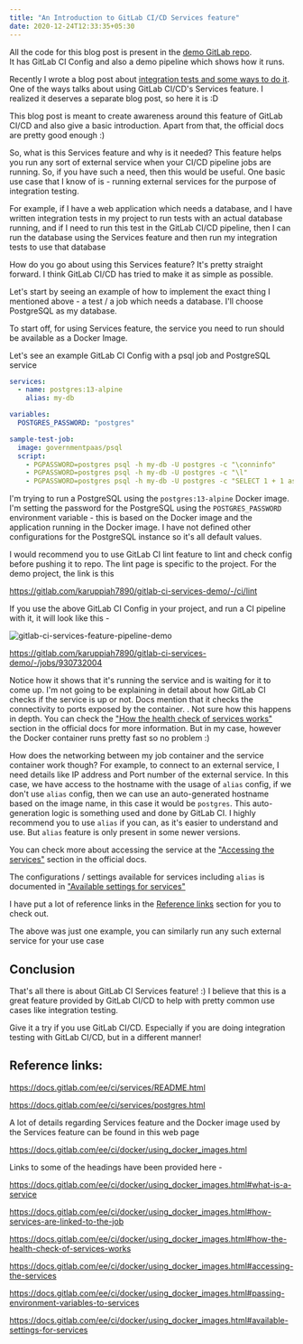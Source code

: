 ```yaml
---
title: "An Introduction to GitLab CI/CD Services feature"
date: 2020-12-24T12:33:35+05:30
---
```


All the code for this blog post is present in the
[demo GitLab repo](https://gitlab.com/karuppiah7890/gitlab-ci-services-demo).  
It has GitLab CI Config and also a demo pipeline which shows how it runs.

Recently I wrote a blog post about
[integration tests and some ways to do it](https://karuppiah7890.github.io/blog/posts/testcontainers-part-1-an-introduction-to-a-new-way-of-integration-testing/). One of the ways talks about using GitLab CI/CD's Services feature. I
realized it deserves a separate blog post, so here it is :D

This blog post is meant to create awareness around this feature of GitLab CI/CD
and also give a basic introduction. Apart from that, the official docs are
pretty good enough :)

So, what is this Services feature and why is it needed? This feature helps you
run any sort of external service when your CI/CD pipeline jobs are running. So,
if you have such a need, then this would be useful. One basic use case that I
know of is - running external services for the purpose of integration testing.

For example, if I have a web application which needs a database, and I have
written integration tests in my project to run tests with an actual database
running, and if I need to run this test in the GitLab CI/CD pipeline, then I
can run the database using the Services feature and then run my integration
tests to use that database

How do you go about using this Services feature? It's pretty straight forward.
I think GitLab CI/CD has tried to make it as simple as possible.

Let's start by seeing an example of how to implement the exact thing I mentioned
above - a test / a job which needs a database. I'll choose PostgreSQL as my
database.

To start off, for using Services feature, the service you need to run should be
available as a Docker Image.

Let's see an example GitLab CI Config with a psql job and PostgreSQL service

```yaml
services:
  - name: postgres:13-alpine
    alias: my-db

variables:
  POSTGRES_PASSWORD: "postgres"

sample-test-job:
  image: governmentpaas/psql
  script:
    - PGPASSWORD=postgres psql -h my-db -U postgres -c "\conninfo"
    - PGPASSWORD=postgres psql -h my-db -U postgres -c "\l"
    - PGPASSWORD=postgres psql -h my-db -U postgres -c "SELECT 1 + 1 as value"
```

I'm trying to run a PostgreSQL using the `postgres:13-alpine` Docker image.
I'm setting the password for the PostgreSQL using the `POSTGRES_PASSWORD`
environment variable - this is based on the Docker image and the application
running in the Docker image. I have not defined other configurations for the
PostgreSQL instance so it's all default values.

I would recommend you to use GitLab CI lint feature to lint and check config
before pushing it to repo. The lint page is specific to the project. For the
demo project, the link is this

https://gitlab.com/karuppiah7890/gitlab-ci-services-demo/-/ci/lint

If you use the above GitLab CI Config in your project, and run a CI pipeline
with it, it will look like this -

![gitlab-ci-services-feature-pipeline-demo](/blog/img/an-introduction-to-gitlab-ci-cd-services-feature/gitlab-ci-services-feature-pipeline-demo.png "gitlab-ci-services-feature-pipeline-demo")

https://gitlab.com/karuppiah7890/gitlab-ci-services-demo/-/jobs/930732004

Notice how it shows that it's running the service and is waiting for it to come
up. I'm not going to be explaining in detail about how GitLab CI checks if the
service is up or not. Docs mention that it checks the connectivity to ports
exposed by the container. . Not sure how this happens in depth. You can check
the ["How the health check of services works"](https://docs.gitlab.com/ee/ci/docker/using_docker_images.html#how-the-health-check-of-services-works)
section in the official docs for more information. But in my case, however the
Docker container runs pretty fast so no problem :)

How does the networking between my job container and the service container
work though? For example, to connect to an external service, I need details like
IP address and Port number of the external service. In this case, we have
access to the hostname with the usage of `alias` config, if we don't use `alias`
config, then we can use an auto-generated hostname based on the image name, in
this case it would be `postgres`. This auto-generation logic is something used
and done by GitLab CI. I highly recommend you to use `alias` if you can, as it's
easier to understand and use. But `alias` feature is only present in some
newer versions.

You can check more about accessing the service at the ["Accessing the services"](https://docs.gitlab.com/ee/ci/docker/using_docker_images.html#accessing-the-services) section in the official docs.

The configurations / settings available for services including `alias` is
documented in ["Available settings for services"](https://docs.gitlab.com/ee/ci/docker/using_docker_images.html#available-settings-for-services)

I have put a lot of reference links in the [Reference links](#reference-links)
section for you to check out.

The above was just one example, you can similarly run any such external service
for your use case

## Conclusion

That's all there is about GitLab CI Services feature! :)
I believe that this is a great feature provided by GitLab CI/CD to help with
pretty common use cases like integration testing.

Give it a try if you use GitLab CI/CD. Especially if you are doing integration
testing with GitLab CI/CD, but in a different manner!

## Reference links:

https://docs.gitlab.com/ee/ci/services/README.html

https://docs.gitlab.com/ee/ci/services/postgres.html

A lot of details regarding Services feature and the Docker image used by the
Services feature can be found in this web page

https://docs.gitlab.com/ee/ci/docker/using_docker_images.html

Links to some of the headings have been provided here -

https://docs.gitlab.com/ee/ci/docker/using_docker_images.html#what-is-a-service

https://docs.gitlab.com/ee/ci/docker/using_docker_images.html#how-services-are-linked-to-the-job

https://docs.gitlab.com/ee/ci/docker/using_docker_images.html#how-the-health-check-of-services-works

https://docs.gitlab.com/ee/ci/docker/using_docker_images.html#accessing-the-services

https://docs.gitlab.com/ee/ci/docker/using_docker_images.html#passing-environment-variables-to-services

https://docs.gitlab.com/ee/ci/docker/using_docker_images.html#available-settings-for-services
